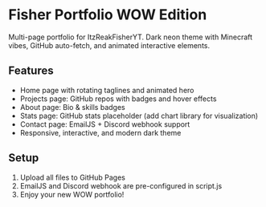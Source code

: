 # Fisher Portfolio WOW Edition

Multi-page portfolio for ItzReakFisherYT. Dark neon theme with Minecraft vibes, GitHub auto-fetch, and animated interactive elements.

## Features
- Home page with rotating taglines and animated hero
- Projects page: GitHub repos with badges and hover effects
- About page: Bio & skills badges
- Stats page: GitHub stats placeholder (add chart library for visualization)
- Contact page: EmailJS + Discord webhook support
- Responsive, interactive, and modern dark theme

## Setup
1. Upload all files to GitHub Pages
2. EmailJS and Discord webhook are pre-configured in script.js
3. Enjoy your new WOW portfolio!
